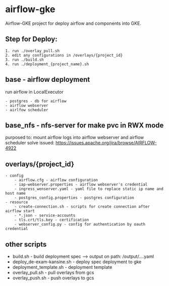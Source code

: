 airflow-gke
====

Airflow-GKE project for deploy airflow and components into GKE.

## Step for Deploy:

    1. run ./overlay_pull.sh
    2. edit any configurations in /overlays/{project_id}
    3. run ./build.sh
    4. run ./deployment_{project_name}.sh

## base - airflow deployment

run airflow in LocalExecutor
    
    - postgres - db for airflow
    - airflow webserver
    - airlfow scheduler

## base_nfs - nfs-server for make pvc in RWX mode 
purposed to: mount airflow logs into airflow webserver and airflow scheduler
solve issued: https://issues.apache.org/jira/browse/AIRFLOW-4922

## overlays/{project_id}

    - config
        - airflow.cfg - airflow configuration
        - iap-webserver.properties - airflow webserver's credential
        - ingress_wenserver.yaml - yaml file to replace static ip name and host name
        - postgres_config.properties - postgres configuration
    - resource
        - create-connection.sh - scripts for create connection after airflow start
        - *.json - service-accounts
        - tls.crt/tls.key - certification
        - webserver_config.py - config for authentication by oauth credential

## other scripts

- build.sh - build deployment spec --> output on path: /output/....yaml
- deploy_de-exam-kansine.sh - deploy spec deployment to gke
- deployment_template.sh - deployment template
- overlay_pull.sh - pull overlays from gcs
- overlay_push.sh - push overlays to gcs

